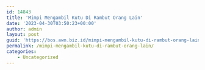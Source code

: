 ```yaml
---
id: 14843
title: 'Mimpi Mengambil Kutu Di Rambut Orang Lain'
date: '2023-04-30T03:50:23+00:00'
author: admin
layout: post
guid: 'https://bos.awn.biz.id/mimpi-mengambil-kutu-di-rambut-orang-lain/'
permalink: /mimpi-mengambil-kutu-di-rambut-orang-lain/
categories:
    - Uncategorized
---
```



